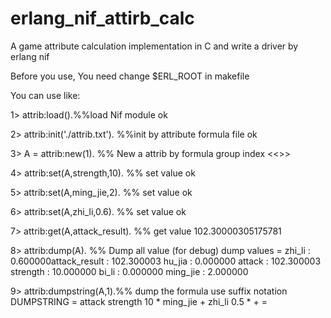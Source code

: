erlang_nif_attirb_calc
======================

A game attribute calculation implementation in C and write a driver by erlang nif

Before you use, You need change $ERL_ROOT in makefile

You can use like:

1> attrib:load().%%load Nif module
ok

2> attrib:init('./attrib.txt'). %%init by attribute formula file
ok

3> A = attrib:new(1). %% New a attrib by formula group index
<<>>

4> attrib:set(A,strength,10). %% set value
ok

5> attrib:set(A,ming_jie,2).  %% set value
ok

6> attrib:set(A,zhi_li,0.6).    %% set value
ok

7> attrib:get(A,attack_result). %% get value
102.30000305175781

8> attrib:dump(A). %% Dump  all value (for debug)
dump values = zhi_li : 0.600000attack_result : 102.300003 hu_jia : 0.000000 attack : 102.300003 strength : 10.000000 bi_li : 0.000000  ming_jie : 2.000000

9> attrib:dumpstring(A,1).%% dump the formula use suffix notation 
DUMPSTRING = attack  strength  10  * ming_jie  + zhi_li 0.5 * + = 



